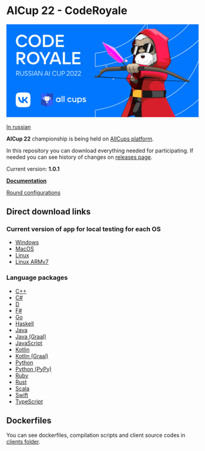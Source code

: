 # AICup 22 - CodeRoyale

![image](docs-ru/logo.png)

[In russian](README.md)

**AICup 22** championship is being held on [AllCups platform](https://cups.online/en/contests/coderoyale).

In this repository you can download everything needed for participating.
If needed you can see history of changes on [releases page](https://github.com/All-Cups/aicup22/releases).

Current version: **1.0.1**

[**Documentation**](docs-en/doc.md)

[Round configurations](presets)

## Direct download links

### Current version of app for local testing for each OS

- [Windows](https://github.com/All-Cups/aicup22/releases/download/v1.0.1/app-windows.zip)
- [MacOS](https://github.com/All-Cups/aicup22/releases/download/v1.0.1/app-macos.tar.gz)
- [Linux](https://github.com/All-Cups/aicup22/releases/download/v1.0.1/app-linux.tar.gz)
- [Linux ARMv7](https://github.com/All-Cups/aicup22/releases/download/v1.0.1/app-linux-armv7.tar.gz)

### Language packages

- [С++](https://github.com/All-Cups/aicup22/releases/download/v1.0.1/client-cpp.zip)
- [C#](https://github.com/All-Cups/aicup22/releases/download/v1.0.1/client-csharp.zip)
- [D](https://github.com/All-Cups/aicup22/releases/download/v1.0.1/client-dlang.zip)
- [F#](https://github.com/All-Cups/aicup22/releases/download/v1.0.1/client-fsharp.zip)
- [Go](https://github.com/All-Cups/aicup22/releases/download/v1.0.1/client-go.zip)
- [Haskell](https://github.com/All-Cups/aicup22/releases/download/v1.0.1/client-haskell.zip)
- [Java](https://github.com/All-Cups/aicup22/releases/download/v1.0.1/client-java.zip)
- [Java (Graal)](https://github.com/All-Cups/aicup22/releases/download/v1.0.1/client-java_graal.zip)
- [JavaScript](https://github.com/All-Cups/aicup22/releases/download/v1.0.1/client-javascript.zip)
- [Kotlin](https://github.com/All-Cups/aicup22/releases/download/v1.0.1/client-kotlin.zip)
- [Kotlin (Graal)](https://github.com/All-Cups/aicup22/releases/download/v1.0.1/client-kotlin.zip)
- [Python](https://github.com/All-Cups/aicup22/releases/download/v1.0.1/client-python.zip)
- [Python (PyPy)](https://github.com/All-Cups/aicup22/releases/download/v1.0.1/client-python_pypy.zip)
- [Ruby](https://github.com/All-Cups/aicup22/releases/download/v1.0.1/client-ruby.zip)
- [Rust](https://github.com/All-Cups/aicup22/releases/download/v1.0.1/client-rust.zip)
- [Scala](https://github.com/All-Cups/aicup22/releases/download/v1.0.1/client-scala.zip)
- [Swift](https://github.com/All-Cups/aicup22/releases/download/v1.0.1/client-swift.zip)
- [TypeScript](https://github.com/All-Cups/aicup22/releases/download/v1.0.1/client-typescript.zip)

## Dockerfiles

You can see dockerfiles, compilation scripts and client source codes in [clients folder](clients).
